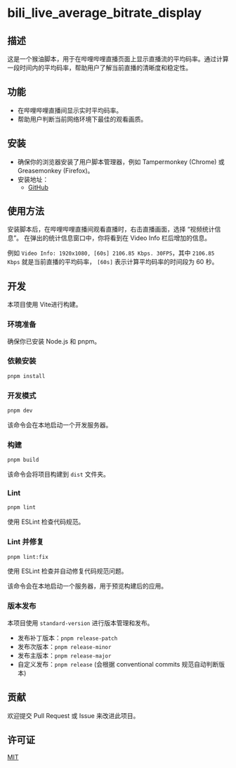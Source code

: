 # bili_live_average_bitrate_display

## 描述

这是一个猴油脚本，用于在哔哩哔哩直播页面上显示直播流的平均码率。通过计算一段时间内的平均码率，帮助用户了解当前直播的清晰度和稳定性。

## 功能

*   在哔哩哔哩直播间显示实时平均码率。
*   帮助用户判断当前网络环境下最佳的观看画质。

## 安装

- 确保你的浏览器安装了用户脚本管理器，例如 Tampermonkey (Chrome) 或 Greasemonkey (Firefox)。
- 安装地址：
  - [GitHub](https://github.com/Raven-tu/bili_live_bitrate_ug/raw/refs/heads/master/dist/bili_live_average_bitrate_display.user.js)

## 使用方法

安装脚本后，在哔哩哔哩直播间观看直播时，右击直播画面，选择 “视频统计信息”。
在弹出的统计信息窗口中，你将看到在 Video Info 栏后增加的信息。

例如 `Video Info: 1920x1080, [60s] 2106.85 Kbps. 30FPS`，其中 `2106.85 Kbps` 就是当前直播的平均码率，
`[60s]` 表示计算平均码率的时间段为 60 秒。

## 开发

本项目使用 Vite进行构建。

### 环境准备

确保你已安装 Node.js 和 pnpm。

### 依赖安装

```bash
pnpm install
```

### 开发模式

```bash
pnpm dev
```

该命令会在本地启动一个开发服务器。

### 构建

```bash
pnpm build
```

该命令会将项目构建到 `dist` 文件夹。

### Lint

```bash
pnpm lint
```

使用 ESLint 检查代码规范。

### Lint 并修复

```bash
pnpm lint:fix
```

使用 ESLint 检查并自动修复代码规范问题。

该命令会在本地启动一个服务器，用于预览构建后的应用。

### 版本发布

本项目使用 `standard-version` 进行版本管理和发布。

*   发布补丁版本：`pnpm release-patch`
*   发布次版本：`pnpm release-minor`
*   发布主版本：`pnpm release-major`
*   自定义发布：`pnpm release` (会根据 conventional commits 规范自动判断版本)

## 贡献

欢迎提交 Pull Request 或 Issue 来改进此项目。

## 许可证

[MIT](./LICENSE)
